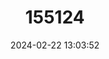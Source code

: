 ---
title: "155124"
category: "Amblyeleotris triguttata"
draft: false
date: 2024-02-22 13:03:52
languages:
  English: ["Triplespot Shrimpgoby"]
---